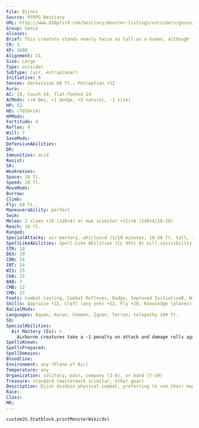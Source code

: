 ```yaml
---
File: Djinni
Source: PFRPG Bestiary
URL: http://www.d20pfsrd.com/bestiary/monster-listings/outsiders/genie/djinni
Group: Genie
aliases: 
Brief: This creature stands nearly twice as tall as a human, although its lower torso trails away into a vortex of mist and wind.
CR: 5
XP: 1600
Alignment: CG
Size: Large
Type: outsider
SubType: (air, extraplanar)
Initiative: 8
Senses: darkvision 60 ft.; Perception +12
Aura: 
AC: 19, touch 14, flat-footed 14
ACMods: (+4 Dex, +1 dodge, +5 natural, -1 size)
HP: 52
HD: (7d10+14)
HPMods: 
Fortitude: 4
Reflex: 9
Will: 7
SaveMods: 
DefensiveAbilities: 
DR: 
Immunities: acid
Resist: 
SR: 
Weaknesses: 
Space: 10 ft.
Speed: 20 ft.
MoveMods: 
Burrow: 
Climb: 
Fly: 60 ft.
Maneuverability: perfect
Swim: 
Melee: 2 slams +10 (1d8+4) or mwk scimitar +11/+6 (1d8+4/18-20)
Reach: 10 ft.
Ranged: 
SpecialAttacks: air mastery, whirlwind (1/10 minutes, 10-50 ft. tall, 1d8+4 damage, DC 17)
SpellLikeAbilities: Spell-Like Abilities (CL 9th) At will-invisibility (self only), plane shift (willing targets to elemental planes, Astral Plane, or Material Plane only) 1/day-create food and water, create wine (as create water, but wine instead), gaseous form (for up to 1 hour), major creation (created vegetable matter is permanent), persistent image (DC 17), wind walk
STR: 18
DEX: 19
CON: 14
INT: 14
WIS: 15
CHA: 15
BAB: 7
CMB: 12
CMD: 27
Feats: Combat Casting, Combat Reflexes, Dodge, Improved InitiativeB, Wind Stance
Skills: Appraise +12, Craft (any one) +12, Fly +20, Knowledge (planes) +12, Perception +12, Sense Motive +12, Spellcraft +12, Stealth +10
RacialMods: 
Languages: Aquan, Auran, Common, Ignan, Terran; telepathy 100 ft.
SQ: 
SpecialAbilities:
  Air Mastery (Ex): >
    Airborne creatures take a -1 penalty on attack and damage rolls against a djinni. The djinn (singular djinni) are genies from the Plane of Air. They are said to be made of the stuff of clouds, with the strength of the mightiest storms. A djinni is about 10 feet tall and weighs about 1,000 pounds.
SpellsKnown: 
SpellsPrepared: 
SpellDomains: 
Bloodline: 
Environment: any (Plane of Air)
Temperature: any
Organization: solitary, pair, company (3-6), or band (7-10)
Treasure: standard (masterwork scimitar, other gear)
Description: Djinn disdain physical combat, preferring to use their magical powers and aerial abilities against foes. A djinni overmatched in combat usually takes flight and becomes a whirlwind to harass those who follow. When faced with Gelatinous C Gelatinous Cube-Genie, Djinni no other option than melee combat, most djinn prefer to wield masterwork scimitars two-handed. Among other genies, djinn get along well with jann and marids. They are frequently at odds with the shaitans, and are sworn enemies of the efreet, despising these fiery genies more than any other genie race. So legendary is the conf lict between the efreet and the djinn that many spellcasters attempt (to varying degrees of success) to secure a djinni's servitude by promising to aid the cause against their hated enemies. A small percentage of djinn are noble. Noble djinn, often called viziers, have 10 Hit Dice, Strength 23, and Charisma 17, and can grant three wishes to any being (nongenies only) who captures them. Djinn nobles are CR 8.
Race: 
Class: 
MR: 
---
```

```dataviewjs
customJS.Statblock.printMonsterWiki(dv)
```

